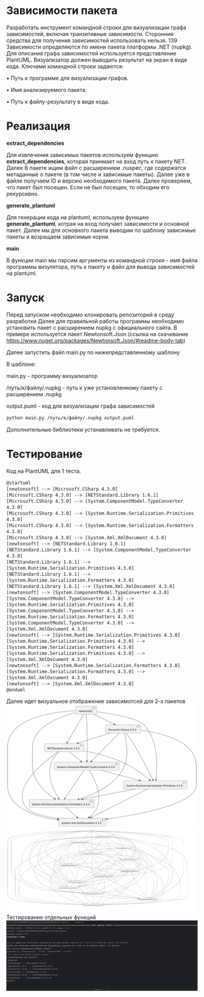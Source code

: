 # Зависимости пакета
Разработать инструмент командной строки для визуализации графа
зависимостей, включая транзитивные зависимости. Сторонние средства для
получения зависимостей использовать нельзя.
139
Зависимости определяются по имени пакета платформы .NET (nupkg). Для
описания графа зависимостей используется представление PlantUML.
Визуализатор должен выводить результат на экран в виде кода.
Ключами командной строки задаются:

• Путь к программе для визуализации графов.

• Имя анализируемого пакета.

• Путь к файлу-результату в виде кода.

# Реализация

**extract_dependencies**

Для извлечения зависимых пакетов используем функцию **extract_dependencies**, которая принмает на вход путь к пакету NET. Далее В пакете ищем файл с расширением .nuspec, где содержатся метаданные о пакете (в том числе и зависимые пакеты). Далее уже в файле получаем ID и версию необходимого пакета. Далее проверяем, что пакет был посещен. Если не был посещен, то обходим его рекурсивно.

**generate_plantuml**

Для генерации кода на plantuml, используем функцию **generate_plantuml**, котрая на вход получает зависимости и основной пакет. Далее мы для основного пакета выводим по шаблону зависимые пакеты и возращаем зависимые корни.

**main**

В функции main мы парсим аргументы из командной строки - имя файла программы визулятора, путь к пакету и файл для вывода зависимостей на plantuml. 

# Запуск
Перед запуском необходимо клонировать репозиторий в среду разработки
Далее для правильной работы программы необходимо установить пакет с расширением nupkg с официального сайта. В примере используется пакет Newtonsoft.Json (ссылка на скачивание https://www.nuget.org/packages/Newtonsoft.Json/#readme-body-tab)

Далее запустить файл main.py по нижепредставленному шаблону

В шаблоне:

main.py - программу визуализатор

/путь/к/файлу/.nupkg - путь к уже установленному пакету с расширением .nupkg

output.puml - код для визуализации графа зависимостей

```Bash
python main.py /путь/к/файлу/.nupkg output.puml
```

Дополнительные библиотеки устанавливать не требуется.

# Тестирование
Код на PlantUML для 1 теста.
```
@startuml
[newtonsoft] --> [Microsoft.CSharp 4.3.0]
[Microsoft.CSharp 4.3.0] --> [NETStandard.Library 1.6.1]
[Microsoft.CSharp 4.3.0] --> [System.ComponentModel.TypeConverter 4.3.0]
[Microsoft.CSharp 4.3.0] --> [System.Runtime.Serialization.Primitives 4.3.0]
[Microsoft.CSharp 4.3.0] --> [System.Runtime.Serialization.Formatters 4.3.0]
[Microsoft.CSharp 4.3.0] --> [System.Xml.XmlDocument 4.3.0]
[newtonsoft] --> [NETStandard.Library 1.6.1]
[NETStandard.Library 1.6.1] --> [System.ComponentModel.TypeConverter 4.3.0]
[NETStandard.Library 1.6.1] --> [System.Runtime.Serialization.Primitives 4.3.0]
[NETStandard.Library 1.6.1] --> [System.Runtime.Serialization.Formatters 4.3.0]
[NETStandard.Library 1.6.1] --> [System.Xml.XmlDocument 4.3.0]
[newtonsoft] --> [System.ComponentModel.TypeConverter 4.3.0]
[System.ComponentModel.TypeConverter 4.3.0] --> [System.Runtime.Serialization.Primitives 4.3.0]
[System.ComponentModel.TypeConverter 4.3.0] --> [System.Runtime.Serialization.Formatters 4.3.0]
[System.ComponentModel.TypeConverter 4.3.0] --> [System.Xml.XmlDocument 4.3.0]
[newtonsoft] --> [System.Runtime.Serialization.Primitives 4.3.0]
[System.Runtime.Serialization.Primitives 4.3.0] --> [System.Runtime.Serialization.Formatters 4.3.0]
[System.Runtime.Serialization.Primitives 4.3.0] --> [System.Xml.XmlDocument 4.3.0]
[newtonsoft] --> [System.Runtime.Serialization.Formatters 4.3.0]
[System.Runtime.Serialization.Formatters 4.3.0] --> [System.Xml.XmlDocument 4.3.0]
[newtonsoft] --> [System.Xml.XmlDocument 4.3.0]
@enduml
```
Далее идет визуальное отображение зависимотсей для 2-х пакетов
![](https://github.com/Rapira16/config/blob/main/Домашнее%20задание%202/test_package.png)
![](https://github.com/Rapira16/config/blob/main/Домашнее%20задание%202/test_2.png)
Тестирование отдельных функций
![](https://github.com/Rapira16/config/blob/main/%D0%94%D0%BE%D0%BC%D0%B0%D1%88%D0%BD%D0%B5%D0%B5%20%D0%B7%D0%B0%D0%B4%D0%B0%D0%BD%D0%B8%D0%B5%202/tests%20%E2%80%94%20%D0%BA%D0%BE%D0%BF%D0%B8%D1%8F.png)


